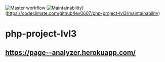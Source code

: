 ![Master workflow](https://github.com/lev0607/php-project-lvl3/workflows/Master%20workflow/badge.svg)
![Maintainability](https://api.codeclimate.com/v1/badges/55f0aac16a5c3530ee4e/maintainability)](https://codeclimate.com/github/lev0607/php-project-lvl3/maintainability)

# php-project-lvl3

## https://page--analyzer.herokuapp.com/